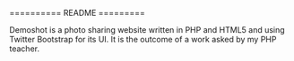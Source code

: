 
========== README =========

Demoshot is a photo sharing website written in PHP and HTML5 and using Twitter Bootstrap for its UI. It is the outcome of a work asked by my PHP teacher.
